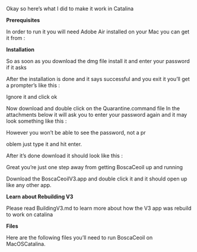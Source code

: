 Okay so here’s what I did to make it work in Catalina 

**Prerequisites**


In order to run it you will need Adobe Air installed on your Mac you can get it from : <Link Here>

**Installation**

So as soon as you download the dmg file install it and enter your password if it asks

After the installation is done and it says successful and you exit it you’ll get a prompter’s like this :

Ignore it and click ok 

Now download and  double click on the Quarantine.command  file In the attachments below it will ask you to enter your password again and it may look something like this :

However you won’t be able to see the password, not a pr

oblem just type it and hit enter.

After it’s done download it should look like this :

Great you’re just one step away from getting BoscaCeoil up and running 

Download the BoscaCeoilV3.app and double click it and it should open up like any other app.


**Learn about Rebuilding V3**

Please read BuildingV3.md to learn more about how the V3 app was rebuild to work on catalina

**Files**

Here are the following files you’ll need to run BoscaCeoil on MacOSCatalina.

